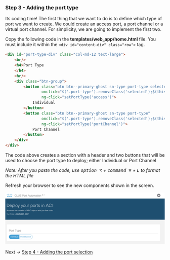 ### Step 3 - Adding the port type 

Its coding time! The first thing that we want to do is to define which type of port we want to create. We could create
an access port, a port channel or a virtual port channel. For simplicity, we are going to implement the first two.

Copy the following code in the __**templates/web_app/home.html**__ file. You must include it within the 
```<div id="content-div" class="row">``` tag.

```html
<div id="port-type-div" class="col-md-12 text-large">
    <br/>
    <h4>Port Type
    </h4>
    <hr/>
    <div class="btn-group">
        <button class="btn btn--primary-ghost sn-type port-type selected"
                onclick="$('.port-type').removeClass('selected');$(this).addClass('selected')"
                ng-click="setPortType('access')">
            Individual
        </button>
        <button class="btn btn--primary-ghost sn-type port-type"
                onclick="$('.port-type').removeClass('selected');$(this).addClass('selected')"
                ng-click="setPortType('portChannel')">
            Port Channel
        </button>
    </div>
</div>

```

The code above creates a section with a header and two buttons that will be used to choose the port type to deploy;
either Individual or Port Channel

_Note: After you paste the code, use <kbd>option ⌥</kbd> + <kbd>command ⌘</kbd> + <kbd>L</kbd> to format the HTML file_

Refresh your browser to see the new components shown in the screen.

![step_3](images/step3.png)

Next -> [Step 4 - Adding the port selection]

[Step 4 - Adding the port selection]: step4.md